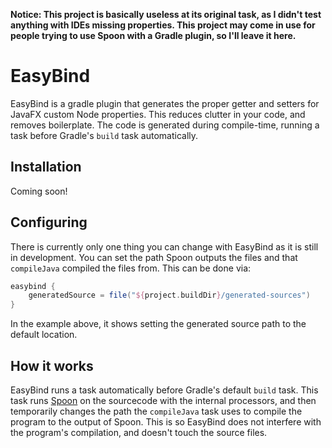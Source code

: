 **Notice: This project is basically useless at its original task, as I didn't test anything with IDEs missing properties. This project may come in use for people trying to use Spoon with a Gradle plugin, so I'll leave it here.**

# EasyBind
EasyBind is a gradle plugin that generates the proper getter and setters for JavaFX custom Node properties. This reduces clutter in your code, and removes boilerplate. The code is generated during compile-time, running a task before Gradle's `build` task automatically.

## Installation
Coming soon!

## Configuring
There is currently only one thing you can change with EasyBind as it is still in development. You can set the path Spoon outputs the files and that `compileJava` compiled the files from. This can be done via:
```Groovy
easybind {
    generatedSource = file("${project.buildDir}/generated-sources")
}
```
In the example above, it shows setting the generated source path to the default location.

## How it works
EasyBind runs a task automatically before Gradle's default `build` task. This task runs [Spoon](https://github.com/INRIA/spoon) on the sourcecode with the internal processors, and then temporarily changes the path the `compileJava` task uses to compile the program to the output of Spoon. This is so EasyBind does not interfere with the program's compilation, and doesn't touch the source files.